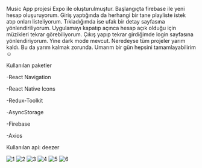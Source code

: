 Music App projesi Expo ile oluşturulmuştur.
Başlangıçta firebase ile yeni hesap oluşuruyorum. Giriş yaptığında da herhangi bir tane playliste istek atıp onları listeliyorum. Tıkladığımda ise ufak bir detay sayfasına yönlendiriliyorum. Uygulamayı kapatıp açınca hesap açık olduğu için müzikleri tekrar görebiliyorum. Çıkış yapıp tekrar girdiğimde login sayfasına yönlendiriyorum. Yine dark mode mevcut. Neredeyse tüm projeler yarım kaldı. Bu da yarım kalmak zorunda. Umarım bir gün hepsini tamamlayabilirim ☺

Kullanılan paketler

-React Navigation 

-React Native Icons

-Redux-Toolkit

-AsyncStorage

-Firebase

-Axios

Kullanılan api: deezer

![1](https://user-images.githubusercontent.com/33182788/190254192-b1547a1e-009c-46c4-95c6-80c71a167e28.jpg)
![2](https://user-images.githubusercontent.com/33182788/190254202-c8a4c044-e884-4c64-929a-9d15d6961683.jpg)
![3](https://user-images.githubusercontent.com/33182788/190254214-96d76ae9-7c96-4553-8888-e6c6b69f0a27.jpg)
![4](https://user-images.githubusercontent.com/33182788/190254221-005f4c4c-eb9f-44f7-8406-221f171ab46a.jpg)
![5](https://user-images.githubusercontent.com/33182788/190254232-43fdaec8-6a96-492a-b1b5-3f96c27fc761.jpg)
![6](https://user-images.githubusercontent.com/33182788/190254240-fb9ff50e-6abe-4c93-844a-98eb6146f494.jpg)
